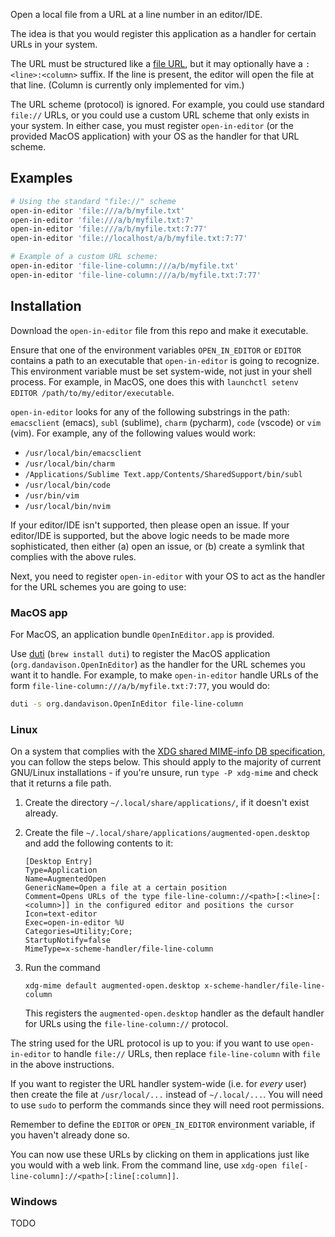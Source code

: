 Open a local file from a URL at a line number in an editor/IDE.

The idea is that you would register this application as a handler for certain URLs in your system.

The URL must be structured like a [file URL](https://en.wikipedia.org/wiki/File_URI_scheme), but it may optionally have a `:<line>:<column>` suffix. If the line is present, the editor will open the file at that line. (Column is currently only implemented for vim.)

The URL scheme (protocol) is ignored. For example, you could use standard `file://` URLs, or you could use a custom URL scheme that only exists in your system. In either case, you must register `open-in-editor` (or the provided MacOS application) with your OS as the handler for that URL scheme.

## Examples

```bash
# Using the standard "file://" scheme
open-in-editor 'file:///a/b/myfile.txt'
open-in-editor 'file:///a/b/myfile.txt:7'
open-in-editor 'file:///a/b/myfile.txt:7:77'
open-in-editor 'file://localhost/a/b/myfile.txt:7:77'

# Example of a custom URL scheme:
open-in-editor 'file-line-column:///a/b/myfile.txt'
open-in-editor 'file-line-column:///a/b/myfile.txt:7:77'
```


## Installation

Download the `open-in-editor` file from this repo and make it executable.

Ensure that one of the environment variables `OPEN_IN_EDITOR` or `EDITOR` contains a path to an executable that `open-in-editor` is going to recognize. This environment variable must be set system-wide, not just in your shell process. For example, in MacOS, one does this with `launchctl setenv EDITOR /path/to/my/editor/executable`.

`open-in-editor` looks for any of the following substrings in the path: `emacsclient` (emacs), `subl` (sublime), `charm` (pycharm), `code` (vscode) or `vim` (vim). For example, any of the following values would work:

- `/usr/local/bin/emacsclient`
- `/usr/local/bin/charm`
- `/Applications/Sublime Text.app/Contents/SharedSupport/bin/subl`
- `/usr/local/bin/code`
- `/usr/bin/vim`
- `/usr/local/bin/nvim`

If your editor/IDE isn't supported, then please open an issue. If your editor/IDE is supported, but the above logic needs to be made more sophisticated, then either (a) open an issue, or (b) create a symlink that complies with the above rules.

Next, you need to register `open-in-editor` with your OS to act as the handler for the URL schemes you are going to use:

### MacOS app

For MacOS, an application bundle `OpenInEditor.app` is provided.

Use [duti](https://github.com/moretension/duti) (`brew install duti`) to register the MacOS application (`org.dandavison.OpenInEditor`) as the handler for the URL schemes you want it to handle. For example, to make `open-in-editor` handle URLs of the form `file-line-column:///a/b/myfile.txt:7:77`, you would do:

```bash
duti -s org.dandavison.OpenInEditor file-line-column
```

### Linux

On a system that complies with the [XDG shared MIME-info DB specification](https://specifications.freedesktop.org/shared-mime-info-spec/shared-mime-info-spec-latest.html#idm140625828587776), you can follow the steps below. This should apply to the majority of current GNU/Linux installations - if you're unsure, run `type -P xdg-mime` and check that it returns a file path.

1. Create the directory `~/.local/share/applications/`, if it doesn't exist already.

2. Create the file `~/.local/share/applications/augmented-open.desktop` and add the following contents to it:
   ```
   [Desktop Entry]
   Type=Application
   Name=AugmentedOpen
   GenericName=Open a file at a certain position
   Comment=Opens URLs of the type file-line-column://<path>[:<line>[:<column>]] in the configured editor and positions the cursor
   Icon=text-editor
   Exec=open-in-editor %U
   Categories=Utility;Core;
   StartupNotify=false
   MimeType=x-scheme-handler/file-line-column
   ```

3. Run the command
   ```
   xdg-mime default augmented-open.desktop x-scheme-handler/file-line-column
   ```
   This registers the `augmented-open.desktop` handler as the default handler for URLs using the `file-line-column://` protocol.

The string used for the URL protocol is up to you: if you want to use `open-in-editor` to handle `file://` URLs, then replace `file-line-column` with `file` in the above instructions.

If you want to register the URL handler system-wide (i.e. for _every_ user) then create the file at `/usr/local/...` instead of `~/.local/...`. You will need to use `sudo` to perform the commands since they will need root permissions.

Remember to define the `EDITOR` or `OPEN_IN_EDITOR` environment variable, if you haven't already done so.

You can now use these URLs by clicking on them in applications just like you would with a web link. From the command line, use `xdg-open file[-line-column]://<path>[:line[:column]]`.

### Windows
TODO

